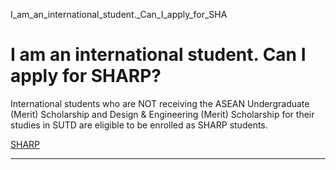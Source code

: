 I_am_an_international_student._Can_I_apply_for_SHA



I am an international student. Can I apply for SHARP?
=====================================================

International students who are NOT receiving the ASEAN Undergraduate (Merit) Scholarship and Design & Engineering (Merit) Scholarship for their studies in SUTD are eligible to be enrolled as SHARP students.

[SHARP](https://www.sutd.edu.sg/tag/sharp/)

---

